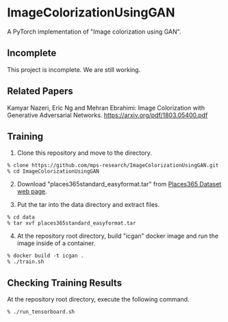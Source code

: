 # ImageColorizationUsingGAN
A PyTorch implementation of "Image colorization using GAN".

## Incomplete

This project is incomplete. We are still working.

## Related Papers

Kamyar Nazeri, Eric Ng and Mehran Ebrahimi:
Image Colorization with Generative Adversarial Networks.
https://arxiv.org/pdf/1803.05400.pdf

## Training

1. Clone this repository and move to the directory.

```shell
% clone https://github.com/mps-research/ImageColorizationUsingGAN.git
% cd ImageColorizationUsingGAN
```

2. Download "places365standard_easyformat.tar" from [Places365 Dataset web page](http://places2.csail.mit.edu/index.html).

3. Put the tar into the data directory and extract files.

```shell
% cd data
% tar xvf places365standard_easyformat.tar
```

4. At the repository root directory, build "icgan" docker image and run the image inside of a container.

```shell
% docker build -t icgan .
% ./train.sh
```

## Checking Training Results

At the repository root directory, execute the following command.

```shell
% ./run_tensorboard.sh
```
